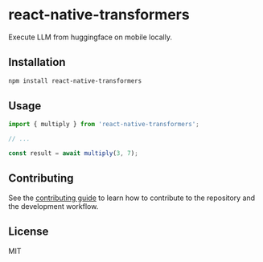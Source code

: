 # react-native-transformers

Execute LLM from huggingface on mobile locally.

## Installation

```sh
npm install react-native-transformers
```

## Usage


```js
import { multiply } from 'react-native-transformers';

// ...

const result = await multiply(3, 7);
```


## Contributing

See the [contributing guide](CONTRIBUTING.md) to learn how to contribute to the repository and the development workflow.

## License

MIT
